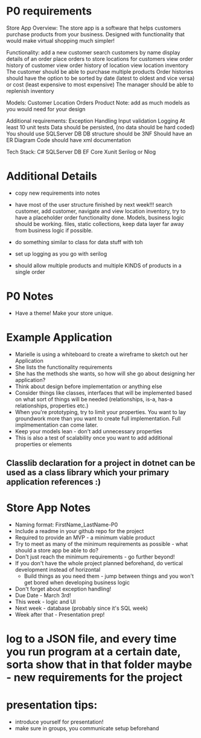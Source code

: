 # P0 requirements
Store App
Overview:
    The store app is a software that helps customers purchase products from your business. Designed with functionality that would make virtual shopping much simpler!

Functionality:
add a new customer
search customers by name
display details of an order
place orders to store locations for customers
view order history of customer
view order history of location
view location inventory
The customer should be able to purchase multiple products
Order histories should have the option to be sorted by date (latest to oldest and vice versa) or cost (least expensive to most expensive)
The manager should be able to replenish inventory

Models:
Customer
Location
Orders
Product
Note: add as much models as you would need for your design

Additional requirements:
Exception Handling
Input validation
Logging
At least 10 unit tests
Data should be persisted, (no data should be hard coded)
You should use SQLServer DB
DB structure should be 3NF
Should have an ER Diagram
Code should have xml documentation

Tech Stack:
C#
SQLServer DB
EF Core
Xunit
Serilog or Nlog


# Additional Details
- copy new requirements into notes
- have most of the user structure finished by next week!!!
search customer, add customer, navigate and view location inventory, try to have a placeholder order functionality done. Models, business logic should be working. files, static collections, keep data layer far away from business logic if possible.
- do something similar to class for data stuff with toh
- set up logging as you go with serilog

- should allow multiple products and multiple KINDS of products in a single order
# P0 Notes
-   Have a theme! Make your store unique.

# Example Application
-   Marielle is using a whiteboard to create a wireframe to sketch out her Application
-   She lists the functionality requirements
-   She has the methods she wants, so how will she go about designing her application?
-   Think about design before implementation or anything else
-   Consider things like classes, interfaces that will be implemented based on what sort of things will be needed (relationships, is-a, has-a relationships, properties etc.)
-   When you're prototyping, try to limit your properties. You want to lay groundwork more than you want to create full implementation. Full implmementation can come later.
-   Keep your models lean - don't add unnecessary properties
-   This is also a test of scalability once you want to add additional properties or elements

## Classlib declaration for a project in dotnet can be used as a class library which your primary application references :)

# Store App Notes
-   Naming format: FirstName_LastName-P0
-   Include a readme in your github repo for the project
-   Required to provide an MVP - a minimum viable product
-   Try to meet as many of the minimum requirements as possible - what should a store app be able to do?
-   Don't just reach the minimum requirements - go further beyond!
-   If you don't have the whole project planned beforehand, do vertical development instead of horizontal
    -   Build things as you need them - jump between things and you won't get bored when developing business logic
-   Don't forget about exception handling!
-   Due Date - March 3rd!
-   This week - logic and UI
-   Next week - database (probably since it's SQL week)
-   Week after that - Presentation prep!

# log to a JSON file, and every time you run program at a certain date, sorta show that in that folder maybe - new requirements for the project



# presentation tips:
- introduce yourself for presentation!
- make sure in groups, you communicate setup beforehand
